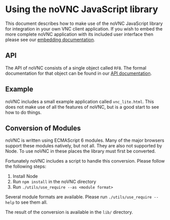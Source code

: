 # Using the noVNC JavaScript library

This document describes how to make use of the noVNC JavaScript library for
integration in your own VNC client application. If you wish to embed the more
complete noVNC application with its included user interface then please see
our [embedding documentation](EMBEDDING.md).

## API

The API of noVNC consists of a single object called `RFB`. The formal
documentation for that object can be found in our [API documentation](API.md).

## Example

noVNC includes a small example application called `vnc_lite.html`. This does
not make use of all the features of noVNC, but is a good start to see how to
do things.

## Conversion of Modules

noVNC is written using ECMAScript 6 modules. Many of the major browsers support
these modules natively, but not all. They are also not supported by Node. To
use noVNC in these places the library must first be converted.

Fortunately noVNC includes a script to handle this conversion. Please follow
the following steps:

 1. Install Node
 2. Run `npm install` in the noVNC directory
 3. Run `./utils/use_require --as <module format>`

Several module formats are available. Please run
`./utils/use_require --help` to see them all.

The result of the conversion is available in the `lib/` directory.
